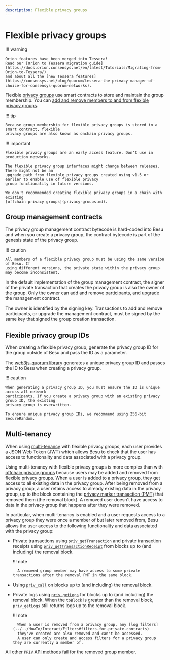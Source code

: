 ```yaml
---
description: Flexible privacy groups
---
```


# Flexible privacy groups

!!! warning

    Orion features have been merged into Tessera!
    Read our [Orion to Tessera migration guide](https://docs.orion.consensys.net/en/latest/Tutorials/Migrating-from-Orion-to-Tessera/)
    and about all the [new Tessera features](https://consensys.net/blog/quorum/tessera-the-privacy-manager-of-choice-for-consensys-quorum-networks).

Flexible [privacy groups](privacy-groups.md) use smart contracts to store and maintain the group membership.
You can [add and remove members to and from flexible privacy groups](../../how-to/use-privacy/flexible.md).

!!! tip

    Because group membership for flexible privacy groups is stored in a smart contract, flexible
    privacy groups are also known as onchain privacy groups.

!!! important

    Flexible privacy groups are an early access feature. Don't use in production networks.

    The flexible privacy group interfaces might change between releases. There might not be an
    upgrade path from flexible privacy groups created using v1.5 or earlier to enable use of flexible privacy
    group functionality in future versions.

    We don't recommended creating flexible privacy groups in a chain with existing
    [offchain privacy groups](privacy-groups.md).

## Group management contracts

The privacy group management contract bytecode is hard-coded into Besu and when you
create a privacy group, the contract bytecode is part of the genesis state of the privacy group.

!!! caution

    All members of a flexible privacy group must be using the same version of Besu. If
    using different versions, the private state within the privacy group may become inconsistent.

In the default implementation of the group management contract, the signer of the private transaction
that creates the privacy group is also the owner of the group. Only the owner can add and remove participants,
and upgrade the management contract.

The owner is identified by the signing key. Transactions to add and remove participants, or upgrade
the management contract, must be signed by the same key that signed the group creation transaction.

## Flexible privacy group IDs

When creating a flexible privacy group, generate the privacy group ID for the group outside of Besu
and pass the ID as a parameter.

The [web3js-quorum library](../../how-to/use-privacy/flexible.md) generates a unique privacy
group ID and passes the ID to Besu when creating a privacy group.

!!! caution

    When generating a privacy group ID, you must ensure the ID is unique across all network
    participants. If you create a privacy group with an existing privacy group ID, the existing
    privacy group is overwritten.

    To ensure unique privacy group IDs, we recommend using 256-bit SecureRandom.

## Multi-tenancy

When using [multi-tenancy](multi-tenancy.md) with flexible privacy groups, each user provides a JSON Web Token (JWT)
which allows Besu to check that the user has access to functionality and data associated with a privacy group.

Using multi-tenancy with flexible privacy groups is more complex than with [offchain privacy groups](privacy-groups.md)
because users may be added and removed from flexible privacy groups.
When a user is added to a privacy group, they get access to all existing data in the privacy group.
After being removed from a privacy group, a user retains access to already existing data in the privacy group, up to the
block containing the [privacy marker transaction (PMT)](private-transactions/processing.md) that removed them (the
removal block).
A removed user doesn't have access to data in the privacy group that happens after they were removed.

In particular, when multi-tenancy is enabled and a user requests access to a privacy group they were once a member of
but later removed from, Besu allows the user access to the following functionality and data associated with the privacy
group:

- Private transactions using `priv_getTransaction` and private transaction receipts using
  [`priv_getTransactionReceipt`](../../../global/reference/api/index.md#priv_gettransactionreceipt) from blocks up to (and
  including) the removal block.
  
    !!! note

        A removed group member may have access to some private transactions after the removal PMT in the same block.
  
- Using [`priv_call`](../../../global/reference/api/index.md#priv_call) on blocks up to (and including) the removal block.
  
- Private logs using [`priv_getLogs`](../../../global/reference/api/index.md#priv_getlogs) for blocks up to (and including) the
  removal block.
  When the `toBlock` is greater than the removal block, `priv_getLogs` still returns logs up to the removal block.
  
    !!! note

        When a user is removed from a privacy group, any [log filters](../../HowTo/Interact/Filters#filters-for-private-contracts)
        they've created are also removed and can't be accessed.
        A user can only create and access filters for a privacy group they are currently a member of.

All other [`PRIV` API methods](../../../global/reference/api/index.md#priv-methods) fail for the removed group member.

